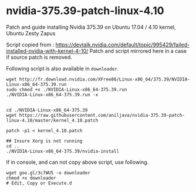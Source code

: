 # nvidia-375.39-patch-linux-4.10
Patch and guide installing Nvidia 375.39 on Ubuntu 17.04 / 4.10 kernel, Ubuntu Zesty Zapus

Script copied from : https://devtalk.nvidia.com/default/topic/995429/failed-installed-nvidia-with-kernel-4-10/
Patch and script mirrored here in a case if source patch is removed.




Following script is also available in `downloader`. 

    wget http://fr.download.nvidia.com/XFree86/Linux-x86_64/375.39/NVIDIA-Linux-x86_64-375.39.run
    sudo chmod +x ./NVIDIA-Linux-x86_64-375.39.run
    ./NVIDIA-Linux-x86_64-375.39.run -x
    
    
    cd ./NVIDIA-Linux-x86_64-375.39
    wget https://raw.githubusercontent.com/aniljava/nvidia-375.39-patch-linux-4.10/master/kernel_4.10.patch
    
    patch -p1 < kernel_4.10.patch
    
    ## Insure Xorg is not running
    cd ..
    ./NVIDIA-Linux-x86_64-375.39/nvidia-install
    


If in console, and can not copy above script, use following.

    wget goo.gl/3c7WU5 -o downloader
    chmod +x downloader
    # Edit, Copy or Execute.d